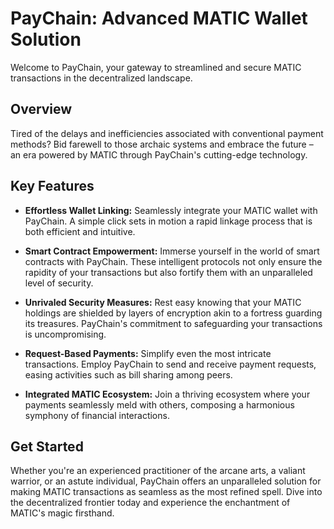 # PayChain: Advanced MATIC Wallet Solution

Welcome to PayChain, your gateway to streamlined and secure MATIC transactions in the decentralized landscape.

## Overview

Tired of the delays and inefficiencies associated with conventional payment methods? Bid farewell to those archaic systems and embrace the future – an era powered by MATIC through PayChain's cutting-edge technology.

## Key Features

- **Effortless Wallet Linking:** Seamlessly integrate your MATIC wallet with PayChain. A simple click sets in motion a rapid linkage process that is both efficient and intuitive.

- **Smart Contract Empowerment:** Immerse yourself in the world of smart contracts with PayChain. These intelligent protocols not only ensure the rapidity of your transactions but also fortify them with an unparalleled level of security.

- **Unrivaled Security Measures:** Rest easy knowing that your MATIC holdings are shielded by layers of encryption akin to a fortress guarding its treasures. PayChain's commitment to safeguarding your transactions is uncompromising.

- **Request-Based Payments:** Simplify even the most intricate transactions. Employ PayChain to send and receive payment requests, easing activities such as bill sharing among peers.

- **Integrated MATIC Ecosystem:** Join a thriving ecosystem where your payments seamlessly meld with others, composing a harmonious symphony of financial interactions.

## Get Started

Whether you're an experienced practitioner of the arcane arts, a valiant warrior, or an astute individual, PayChain offers an unparalleled solution for making MATIC transactions as seamless as the most refined spell. Dive into the decentralized frontier today and experience the enchantment of MATIC's magic firsthand.
